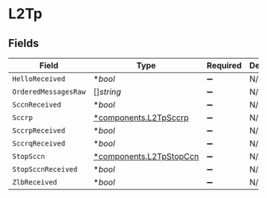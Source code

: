 # L2Tp


## Fields

| Field                                                             | Type                                                              | Required                                                          | Description                                                       |
| ----------------------------------------------------------------- | ----------------------------------------------------------------- | ----------------------------------------------------------------- | ----------------------------------------------------------------- |
| `HelloReceived`                                                   | **bool*                                                           | :heavy_minus_sign:                                                | N/A                                                               |
| `OrderedMessagesRaw`                                              | []*string*                                                        | :heavy_minus_sign:                                                | N/A                                                               |
| `SccnReceived`                                                    | **bool*                                                           | :heavy_minus_sign:                                                | N/A                                                               |
| `Sccrp`                                                           | [*components.L2TpSccrp](../../models/components/l2tpsccrp.md)     | :heavy_minus_sign:                                                | N/A                                                               |
| `SccrpReceived`                                                   | **bool*                                                           | :heavy_minus_sign:                                                | N/A                                                               |
| `SccrqReceived`                                                   | **bool*                                                           | :heavy_minus_sign:                                                | N/A                                                               |
| `StopSccn`                                                        | [*components.L2TpStopCcn](../../models/components/l2tpstopccn.md) | :heavy_minus_sign:                                                | N/A                                                               |
| `StopSccnReceived`                                                | **bool*                                                           | :heavy_minus_sign:                                                | N/A                                                               |
| `ZlbReceived`                                                     | **bool*                                                           | :heavy_minus_sign:                                                | N/A                                                               |